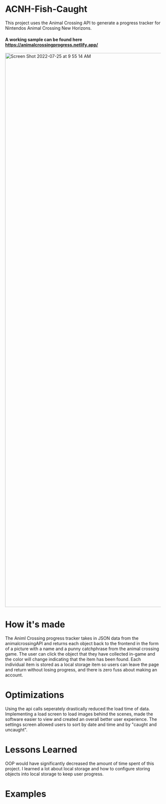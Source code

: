 # ACNH-Fish-Caught
This project uses the Animal Crossing API to generate a progress tracker for Nintendos Animal Crossing New Horizons.
#### A working sample can be found here https://animalcrossingprogress.netlify.app/
<img width="1792" alt="Screen Shot 2022-07-25 at 9 55 14 AM" src="https://user-images.githubusercontent.com/100736905/180795495-1592fb6e-8887-4780-baf0-d1ac4a3a3236.png">

# How it's made
The Animl Crossing progress tracker takes in JSON data from the animalcrossingAPI and returns each object back to the frontend in the form of a picture with a name
and a punny catchphrase from the animal crossing game. The user can click the object that they have collected in-game and the color will change indicating
that the item has been found. Each individual item is stored as a local storage item so users can leave the page and return without losing progress,
and there is zero fuss about making an account. 


# Optimizations
Using the api calls seperately drastically reduced the load time of data. Implementing a load screen to load images behind the scenes, made the software 
easier to view and created an overall better user experience. The settings screen allowed users to sort by date and time and by "caught and uncaught".

# Lessons Learned
OOP would have significantly decreased the amount of time spent of this project. I learned a lot about local storage and how to configure storing objects into local storage to keep user progress.
# Examples 

